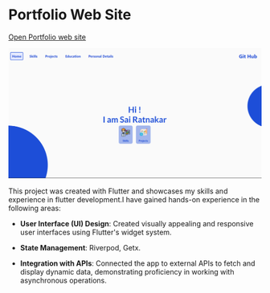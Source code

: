 # Portfolio Web Site

[Open Portfolio web site](https://sairatnakarportfolio.web.app/#/)

![screen shot](assets/screenshot.png)


This project was created with Flutter and showcases my skills and experience in flutter development.I have gained hands-on experience in the following areas:

- **User Interface (UI) Design**: Created visually appealing and responsive user interfaces using Flutter's widget system.

- **State Management**: Riverpod, Getx.

- **Integration with APIs**: Connected the app to external APIs to fetch and display dynamic data, demonstrating proficiency in working with asynchronous operations.



